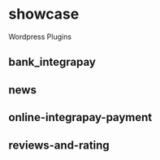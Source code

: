 # showcase
Wordpress Plugins

## bank_integrapay

## news

## online-integrapay-payment

## reviews-and-rating
